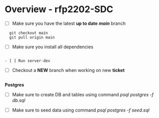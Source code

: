 # Overview - rfp2202-SDC

- [ ] Make sure you have the latest **up to date** ***main*** branch
```
  git checkout main
  git pull origin main
```

- [ ] Make sure you install all dependencies
```

- [ ] Run server-dev
```
- [ ] Checkout a **NEW** branch when working on new **ticket**
```
```
**Postgres**

- [ ] Make sure to create DB and tables using command *psql postgres -f db.sql*

- [ ] Make sure to seed data using command *psql postgres -f seed.sql*

